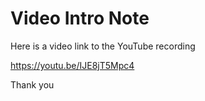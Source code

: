# Video Intro Note
Here is a video link to the YouTube recording

https://youtu.be/IJE8jT5Mpc4

Thank you
